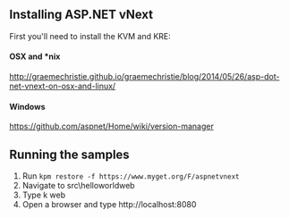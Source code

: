 ## Installing ASP.NET vNext

First you'll need to install the KVM and KRE:

#### OSX and *nix

http://graemechristie.github.io/graemechristie/blog/2014/05/26/asp-dot-net-vnext-on-osx-and-linux/

#### Windows
https://github.com/aspnet/Home/wiki/version-manager

## Running the samples 

1. Run `kpm restore -f https://www.myget.org/F/aspnetvnext`
2. Navigate to src\helloworldweb
3. Type k web
4. Open a browser and type http://localhost:8080

